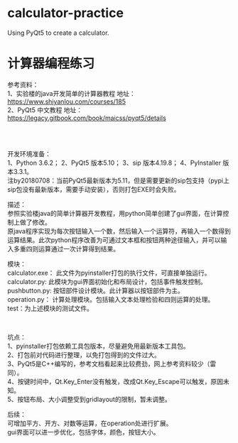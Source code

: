 # calculator-practice
Using PyQt5 to create a calculator.

# 计算器编程练习
参考资料：
<br/>1、实验楼的java开发简单的计算器教程 地址：https://www.shiyanlou.com/courses/185
<br/>2、PyQt5 中文教程 地址：https://legacy.gitbook.com/book/maicss/pyqt5/details

<br/><br/>

开发环境准备：
<br/>1、Python 3.6.2； 2、PyQt5 版本5.10； 3、sip 版本4.19.8； 4、PyInstaller 版本3.3.1。
<br/>注by20180708：当前PyQt5最新版本为5.11，但是需要更新的sip包支持（pypi上sip包没有最新版本，需要手动安装），否则打包EXE时会失败。

描述：
<br/>参照实验楼java的简单计算器开发教程，用python简单创建了gui界面，在计算控制上做了修改。
<br/>原java程序实现为每次按钮输入一个数，然后输入一个运算符，再输入一个数得到运算结果。此次python程序改善为可通过文本框和按钮两种途径输入，并可以输入多重四则运算通过一次计算得到结果。

模块：
<br/>calculator.exe： 此文件为pyinstaller打包的执行文件，可直接单独运行。
<br/>calculator.py: 此模块为gui界面初始化和布局设计，包括事件触发控制。
<br/>pushbutton.py: 按钮部件设计模块。此计算器以按钮部件为主。
<br/>operation.py： 计算处理模块。包括输入文本处理检验和四则运算的处理。
<br/>test：为上述模块的测试文件。

<br/>

坑点：
<br/>1、pyinstaller打包依赖工具包版本，尽量避免用最新版本工具包。
<br/>2、打包前对代码进行整理，以免打包得到的文件过大。
<br/>3、PyQt5是C++编写的，参考文档看起来比较费劲，网上参考资料较少（雷同）。
<br/>4、按键时间中，Qt.Key_Enter没有触发，改成Qt.Key_Escape可以触发，原因未知。
<br/>5、按钮布局、大小调整受到gridlayout的限制，暂未调整。

后续：
<br/>可增加平方、开方、对数等运算，在operation处进行扩展。
<br/>gui界面可以进一步优化，包括字体，颜色，按钮大小。



